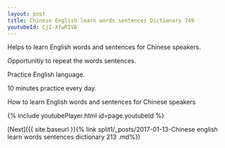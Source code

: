 ```yaml
---
layout: post
title: Chinese English learn words sentences Dictionary 749 
youtubeId: CjI-XfwRIV8
---
```

 
 
Helps to learn English words and sentences for Chinese speakers.

Opportunitiy to repeat the words sentences. 

Practice English language. 
 
10 minutes practice every day. 
 
How to learn English words and sentences for Chinese speakers 
 
{% include youtubePlayer.html id=page.youtubeId %}
 
 
[Next]({{ site.baseurl }}{% link  split1/_posts/2017-01-13-Chinese english learn words sentences dictionary 213 .md%})
 
